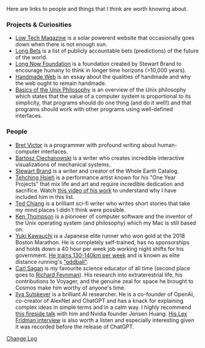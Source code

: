 Here are links to people and things that I think are worth knowing about.

### Projects & Curiosities

- [Low Tech Magazine](//solar.lowtechmagazine.com) is a solar powererd website that occasionally goes down when there is not enough sun.
- [Long Bets](//longbets.org) is a list of publicly accountable bets (predictions) of the future of the world.
- [Long Now Foundation](//longnow.org/) is a foundation created by Stewart Brand to encourage humany to think in longer time horizons (>10,000 years).
- [Handmade Web](http://luckysoap.com/statements/handmadeweb.html) is an essay about the qualities of handmade and why the web ought to remain handmade.
- [Basics of the Unix Philosophy](http://www.catb.org/esr/writings/taoup/html/ch01s06.html) is an overview of the Unix philosophy which states that the value of a computer system is proportional to its simplicity, that programs should do one thing (and do it well!) and that programs should work with other programs using well-defined interfaces.

### People

- [Bret Victor](http://worrydream.com) is a programmer with profound writing about human-computer interfaces.
- [Bartosz Ciechanowski](https://ciechanow.ski/archives/) is a writer who creates incredible interactive visualizations of mechanical systems.
- [Stewart Brand](//en.wikipedia.org/wiki/Stewart_Brand) is a writer and creator of the Whole Earth Catalog.
- [Tehching Hsieh](https://en.wikipedia.org/wiki/Tehching_Hsieh) is a performance artist known for his "One Year Projects" that mix life and art and require incredible dedication and sacrifice. Watch [this video of his work](https://www.youtube.com/watch?v=FoNd254KrjU&t=11s) to understand why I have included him in this list.
- [Ted Chiang](https://en.wikipedia.org/wiki/Ted_Chiang) is a brilliant sci-fi writer who writes short stories that take my mind places I didn't think were possible.
- [Ken Thompson](https://en.wikipedia.org/wiki/Ken_Thompson) is a pionoeer of computer software and the inventor of the Unix operating system (and philosophy) which my Mac is still based on.
- [Yuki Kawauchi](https://en.wikipedia.org/wiki/Yuki_Kawauchi) is a Japanese elite runner who won gold at the 2018 Boston Marathon. He is completely self-trained, has no sponsorships and holds down a 40 hour per week job working night shifts for his government. [He trains 130-140km per week](https://runningscience.co.za/elite-athletes-training-log/yuki-kawauchi/) and is known as elite distance running's ["oddball"](https://archive.md/BXSl2).
- [Carl Sagan](https://en.wikipedia.org/wiki/Carl_Sagan) is my favourite science educator of all time (second place goes to [Richard Feynman](https://en.wikipedia.org/wiki/Richard_Feynman)). His research into extraterestrial life, his contributions to Voyager, and the genuine zeal for space he brought to Cosmos make him worthy of anyone's time.
- [Ilya Sutskever](http://www.cs.toronto.edu/~ilya/) is a brilliant AI researcher. He is a co-founder of OpenAI, co-creator of AlexNet and ChatGPT and has a knack for explaining complex ideas in simple terms and in a calm way. I highly recommend [this fireside talk](https://www.youtube.com/watch?v=0GKou6lSfi0) with him and Nvidia founder Jensen Huang. [His Lex Fridman interview](https://www.youtube.com/watch?v=13CZPWmke6A) is also worth a listen and especially interesting given it was recorded before the release of ChatGPT.

[Change Log](//github.com/davidhariri/site/commits/main/pages/Links.md)

